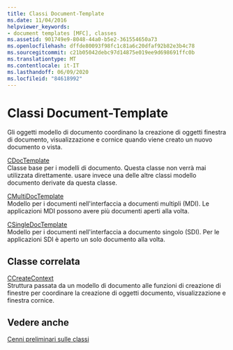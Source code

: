 ```yaml
---
title: Classi Document-Template
ms.date: 11/04/2016
helpviewer_keywords:
- document templates [MFC], classes
ms.assetid: 901749e9-8048-44a0-b5e2-361554650a73
ms.openlocfilehash: dffde80093f98fc1c81a6c20dfaf92b82e3b4c78
ms.sourcegitcommit: c21b05042debc97d14875e019ee9d698691ffc0b
ms.translationtype: MT
ms.contentlocale: it-IT
ms.lasthandoff: 06/09/2020
ms.locfileid: "84618992"
---
```

# <a name="document-template-classes"></a>Classi Document-Template

Gli oggetti modello di documento coordinano la creazione di oggetti finestra di documento, visualizzazione e cornice quando viene creato un nuovo documento o vista.

[CDocTemplate](reference/cdoctemplate-class.md)<br/>
Classe base per i modelli di documento. Questa classe non verrà mai utilizzata direttamente. usare invece una delle altre classi modello documento derivate da questa classe.

[CMultiDocTemplate](reference/cmultidoctemplate-class.md)<br/>
Modello per i documenti nell'interfaccia a documenti multipli (MDI). Le applicazioni MDI possono avere più documenti aperti alla volta.

[CSingleDocTemplate](reference/csingledoctemplate-class.md)<br/>
Modello per i documenti nell'interfaccia a documento singolo (SDI). Per le applicazioni SDI è aperto un solo documento alla volta.

## <a name="related-class"></a>Classe correlata

[CCreateContext](reference/ccreatecontext-structure.md)<br/>
Struttura passata da un modello di documento alle funzioni di creazione di finestre per coordinare la creazione di oggetti documento, visualizzazione e finestra cornice.

## <a name="see-also"></a>Vedere anche

[Cenni preliminari sulle classi](class-library-overview.md)

